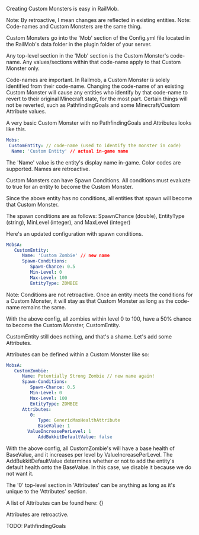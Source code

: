 
Creating Custom Monsters is easy in RailMob.

Note: By retroactive, I mean changes are reflected in existing entities.
Note: Code-names and Custom Monsters are the same thing.

Custom Monsters go into the 'Mob' section of the Config.yml file located in the RailMob's data folder in the plugin folder of your server.

Any top-level section in the 'Mob' section is the Custom Monster's code-name. Any values/sections within that code-name apply to that Custom Monster only.

Code-names are important. In Railmob, a Custom Monster *is* solely identified from their code-name. Changing the code-name of an existing Custom Monster will cause any entities who identify by that code-name to revert to their original Minecraft state, for the most part. Certain things will not be reverted, such as PathfindingGoals and some Minecraft/Custom Attribute values.

A very basic Custom Monster with no PathfindingGoals and Attributes looks like this.

```yaml
Mobs:
 CustomEntity: // code-name (used to identify the monster in code)
  Name: 'Custom Entity' // actual in-game name
  ```

The 'Name' value is the entity's display name in-game. Color codes are supported. Names are retroactive.

Custom Monsters can have Spawn Conditions. All conditions must evaluate to true for an entity to become the Custom Monster.

Since the above entity has no conditions, all entities that spawn will become that Custom Monster.

The spawn conditions are as follows: SpawnChance (double), EntityType (string), MinLevel (integer), and MaxLevel (integer)

Here's an updated configuration with spawn conditions.

```yaml
MobsA:
   CustomEntity:
      Name: 'Custom Zombie' // new name
      Spawn-Conditions:
         Spawn-Chance: 0.5
         Min-Level: 0
         Max-Level: 100
         EntityType: ZOMBIE
```

Note: Conditions are not retroactive. Once an entity meets the conditions for a Custom Monster, it will stay as that Custom Monster as long as the code-name remains the same.

With the above config, all zombies within level 0 to 100, have a 50% chance to become the Custom Monster, CustomEntity.

CustomEntity still does nothing, and that's a shame. Let's add some Attributes.

Attributes can be defined within a Custom Monster like so:

```yaml
MobsA:
   CustomZombie:
      Name: Potentially Strong Zombie // new name again!
      Spawn-Conditions:
         Spawn-Chance: 0.5
         Min-Level: 0
         Max-Level: 100
         EntityType: ZOMBIE
      Attributes:
         0:
            Type: GenericMaxHealthAttribute
            BaseValue: 1
	    ValueIncreasePerLevel: 1
            AddBukkitDefaultValue: false
```

With the above config, all CustomZombie's will have a base health of BaseValue, and it increases per level by ValueIncreasePerLevel. The AddBukkitDefaultValue determines whether or not to add the entity's default health onto the BaseValue. In this case, we disable it because we do not want it.

The '0' top-level section in 'Attributes' can be anything as long as it's unique to the 'Attributes' section.

A list of Attributes can be found here: {}

Attributes are retroactive.


TODO: PathfindingGoals
